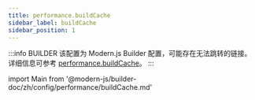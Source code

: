 ```yaml
---
title: performance.buildCache
sidebar_label: buildCache
sidebar_position: 1
---
```


:::info BUILDER
该配置为 Modern.js Builder 配置，可能存在无法跳转的链接。详细信息可参考 [performance.buildCache](https://modernjs.dev/builder/zh/api/config-performance.html#performance-buildcache)。
:::

import Main from '@modern-js/builder-doc/zh/config/performance/buildCache.md'

<Main />
